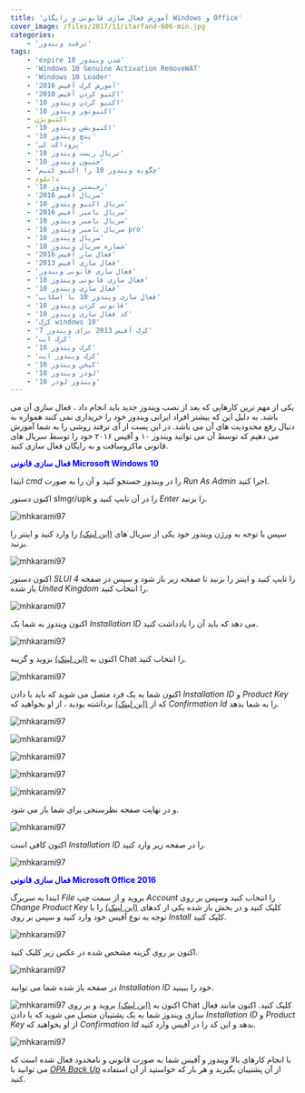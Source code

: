 ```yaml
---
title: 'آموزش فعال سازی قانونی و رایگان Windows و Office'
cover_image: /files/2017/11/itarfand-606-min.jpg
categories:
    - 'ترفند ویندوز'
tags:
    - 'expire شدن ویندوز 10'
    - 'Windows 10 Genuine Activation RemoveWAT'
    - 'Windows 10 Loader'
    - 'آموزش کرک آفیس 2016'
    - 'اكتيو كردن آفيس 2010'
    - 'اکتیو کردن ویندوز 10'
    - 'اکتیوتور ویندوز 10'
    - اکتیویژن
    - 'اکتیویشن ویندوز 10'
    - 'پتچ ویندوز 10'
    - 'پروداکت کی'
    - 'تریال ریست ویندوز 10'
    - 'جنیون ویندوز 10'
    - 'چگونه ویندوز 10 را اکتیو کنیم'
    - دانلود
    - 'رجیستر ویندوز 10'
    - 'سریال آفیس 2016'
    - 'سریال اکتیو ویندوز 10'
    - 'سریال نامبر آفیس 2016'
    - 'سریال نامبر ویندوز 10'
    - 'سریال نامبر ویندوز 10 pro'
    - 'سریال ویندوز 10'
    - 'شماره سریال ویندوز 10'
    - 'فعال ساز آفیس 2016'
    - 'فعال سازی آفیس 2013'
    - 'فعال سازی قانونی ویندوز'
    - 'فعال سازی قانونی ویندوز 10'
    - 'فعال سازی ویندوز 10'
    - 'فعال سازی ویندوز 10 با اسکایپ'
    - 'قانونی کردن ویندوز 10'
    - 'کد فعال سازی ویندوز 10'
    - 'کرک windows 10'
    - 'کرک آفیس 2013 برای ویندوز 7'
    - 'کرک ایت'
    - 'کرک ویندوز 10'
    - 'کرک ویندوز ایت'
    - 'کیجن ویندوز 10'
    - 'لودر ویندوز 10'
    - 'ویندوز لودر 10'
---
```


یکی از مهم ترین کارهایی که بعد از نصب ویندوز جدید باید انجام داد ، فعال سازی آن می باشد. به دلیل این که بیشتر افراد ایرانی ویندوز خود را خریداری نمی کنند همواره به دنبال رفع محدودیت های آن می باشد. در این پست از آی ترفند روشی را به شما آموزش می دهیم که توسط آن می توانید ویندوز ۱۰ و آفیس ۲۰۱۶ خود را توسط سریال های قانونی ماکروسافت و به رایگان فعال سازی کنید.

<span style="color: #0000ff;">**فعال سازی قانونی Microsoft Windows 10**</span>

ابتدا *cmd* را در ویندوز جستجو کنید و آن را به صورت *Run As Admin* اجرا کنید.

اکنون دستور slmgr/upk را در آن تایپ کنید و *Enter* را بزنید.

![mhkarami97](/files/2017/11/itarfand-593-min.jpg)  

سپس با توجه به ورژن ویندوز خود یکی از سریال های [(این لینک)](http://textuploader.com/dq5hq) را وارد کنید و اینتر را بزنید.

![mhkarami97](/files/2017/11/itarfand-594-min.jpg)  

اکنون دستور *SLUI 4* را تایپ کنید و اینتر را بزنید تا صفحه زیر باز شود و سپس در صفحه باز شده *United Kingdom* را انتخاب کنید.

![mhkarami97](/files/2017/11/itarfand-595-min.jpg)  

اکنون ویندوز به شما یک *Installation ID* می دهد که باید آن را یادداشت کنید.

![mhkarami97](/files/2017/11/itarfand-596-min.jpg)  

اکنون به [(این لینک)](https://partner.support.services.microsoft.com/en-us/contact/menu/software/windows/setup/) بروید و گزینه Chat را انتخاب کنید.

![mhkarami97](/files/2017/11/itarfand-598-min.jpg)  

اکنون شما به یک فرد متصل می شوید که باید با دادن *Installation ID* و *Product Key* که از [(این لینک)](http://textuploader.com/dq5hq) برداشته بودید ، از او بخواهید که *Confirmation Id* را به شما بدهد.

![mhkarami97](/files/2017/11/itarfand-599-min.jpg)  

![mhkarami97](/files/2017/11/itarfand-600-min.jpg)  

![mhkarami97](/files/2017/11/itarfand-601-min.jpg)  

![mhkarami97](/files/2017/11/itarfand-602-min.jpg)  

![mhkarami97](/files/2017/11/itarfand-603-min.jpg)  

و در نهایت صفحه نظرسنجی برای شما باز می شود.

![mhkarami97](/files/2017/11/itarfand-604-min.jpg)  

اکنون کافی است *Installation ID* را در صفحه زیر وارد کنید.

![mhkarami97](/files/2017/11/itarfand-605-min.jpg)  

<span style="color: #0000ff;">**فعال سازی قانونی Microsoft Office 2016**</span>

ابتدا به سربرگ *File* بروید و از سمت چپ *Account* را انتخاب کنید وسپس بر روی *Change Product Key* کلیک کنید و در بخش باز شده یکی از کدهای [(این لینک)](http://textuploader.com/dq5xk) را با توجه به نوع آفیس خود وارد کنید و سپس بر روی *Install* کلیک کنید.

![mhkarami97](/files/2017/11/itarfand-612-min.jpg)  

اکنون بر روی گزینه مشخص شده در عکس زیر کلیک کنید.

![mhkarami97](/files/2017/11/itarfand-613-min.jpg)  

در صفحه باز شده شما می توانید *Installation ID* خود را ببینید.

![mhkarami97](/files/2017/11/itarfand-614-min.jpg) اکنون به [(این لینک)](https://partner.support.services.microsoft.com/en-us/contact/menu/software/office/setup/) بروید و بر روی Chat کلیک کنید. اکنون مانند فعال سازی ویندوز شما به یک پشتیبان متصل می شوید که با دادن *Installation ID* و *Product Key* از او بخواهید که *Confirmation Id* بدهد و این کد را در آفیس وارد کنید.

![mhkarami97](/files/2017/11/itarfand-615-min.jpg)  

با انجام کارهای بالا ویندوز و آفیس شما به صورت قانونی و نامحدود فعال شده است که می توانید با [*OPA Back Up*](http://www.opa-backup.de/index_en.php) از آن پشتیبان بگیرید و هر بار که خواستید از آن استفاده کنید.